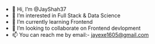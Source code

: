 - 👋 Hi, I’m @JayShah37
- 👀 I’m interested in Full Stack & Data Science
- 🌱 I’m currently learning Frontend
- 💞️ I’m looking to collaborate on Frontend devlopment
- 📫 You can reach me by email:- jayexe1605@gmail.com

<!---
JayShah37/JayShah37 is a ✨ special ✨ repository because its `README.md` (this file) appears on your GitHub profile.
You can click the Preview link to take a look at your changes.
--->

